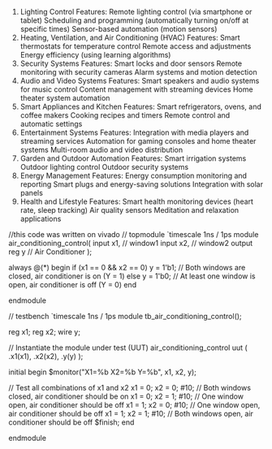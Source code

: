 1. Lighting Control
Features:
Remote lighting control (via smartphone or tablet)
Scheduling and programming (automatically turning on/off at specific times)
Sensor-based automation (motion sensors)
2. Heating, Ventilation, and Air Conditioning (HVAC)
Features:
Smart thermostats for temperature control
Remote access and adjustments
Energy efficiency (using learning algorithms)
3. Security Systems
Features:
Smart locks and door sensors
Remote monitoring with security cameras
Alarm systems and motion detection
4. Audio and Video Systems
Features:
Smart speakers and audio systems for music control
Content management with streaming devices
Home theater system automation
5. Smart Appliances and Kitchen
Features:
Smart refrigerators, ovens, and coffee makers
Cooking recipes and timers
Remote control and automatic settings
6. Entertainment Systems
Features:
Integration with media players and streaming services
Automation for gaming consoles and home theater systems
Multi-room audio and video distribution
7. Garden and Outdoor Automation
Features:
Smart irrigation systems
Outdoor lighting control
Outdoor security systems
8. Energy Management
Features:
Energy consumption monitoring and reporting
Smart plugs and energy-saving solutions
Integration with solar panels
9. Health and Lifestyle
Features:
Smart health monitoring devices (heart rate, sleep tracking)
Air quality sensors
Meditation and relaxation applications




//this code was written on vivado
// topmodule
`timescale 1ns / 1ps
module air_conditioning_control(
    input x1,      // window1
    input x2,      // window2
    output reg y   // Air Conditioner
);

always @(*) begin
    if (x1 == 0 && x2 == 0)
        y = 1'b1;  // Both windows are closed, air conditioner is on (Y = 1)
    else
        y = 1'b0;  // At least one window is open, air conditioner is off (Y = 0)
end

endmodule

// testbench
`timescale 1ns / 1ps
module tb_air_conditioning_control();

   reg x1;
    reg x2;
    wire y;

  // Instantiate the module under test (UUT)
    air_conditioning_control uut (
        .x1(x1),
        .x2(x2),
        .y(y)
    );

  initial begin
        $monitor("X1=%b X2=%b Y=%b", x1, x2, y);

   // Test all combinations of x1 and x2
        x1 = 0; x2 = 0; #10; // Both windows closed, air conditioner should be on
        x1 = 0; x2 = 1; #10; // One window open, air conditioner should be off
        x1 = 1; x2 = 0; #10; // One window open, air conditioner should be off
        x1 = 1; x2 = 1; #10; // Both windows open, air conditioner should be off
        $finish;
    end

endmodule

